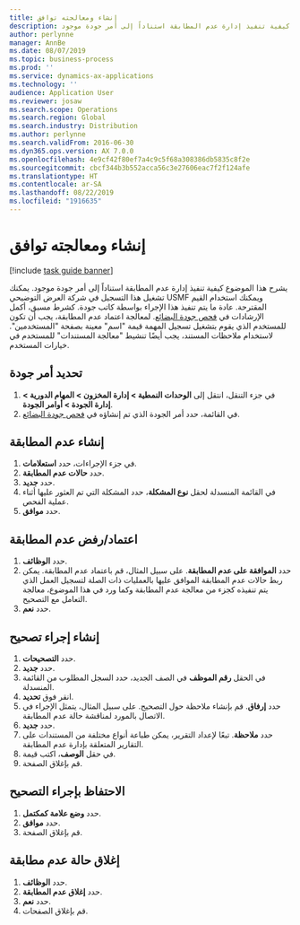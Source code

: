 ```yaml
---
title: إنشاء ومعالجته توافق
description: يشرح هذا الموضوع كيفية تنفيذ إدارة عدم المطابقة استناداً إلى أمر جودة موجود.
author: perlynne
manager: AnnBe
ms.date: 08/07/2019
ms.topic: business-process
ms.prod: ''
ms.service: dynamics-ax-applications
ms.technology: ''
audience: Application User
ms.reviewer: josaw
ms.search.scope: Operations
ms.search.region: Global
ms.search.industry: Distribution
ms.author: perlynne
ms.search.validFrom: 2016-06-30
ms.dyn365.ops.version: AX 7.0.0
ms.openlocfilehash: 4e9cf42f80ef7a4c9c5f68a308386db5835c8f2e
ms.sourcegitcommit: cbcf344b3b552acca56c3e27606eac7f2f124afe
ms.translationtype: HT
ms.contentlocale: ar-SA
ms.lasthandoff: 08/22/2019
ms.locfileid: "1916635"
---
```

# <a name="create-and-process-a-conformance"></a>إنشاء ومعالجته توافق

[!include [task guide banner](../../includes/task-guide-banner.md)]

يشرح هذا الموضوع كيفية تنفيذ إدارة عدم المطابقة استناداً إلى أمر جودة موجود. يمكنك تشغيل هذا التسجيل في شركة العرض التوضيحي USMF ويمكنك استخدام القيم المقترحة. عادة ما يتم تنفيذ هذا الإجراء بواسطة كاتب جودة.  كشرط مسبق، أكمل الإرشادات في [فحص جودة البضائع‬](https://github.com/MicrosoftDocs/Dynamics-365-Operations/blob/master/articles/supply-chain/inventory/tasks/inspect-quality-goods.md). لمعالجة اعتماد عدم المطابقة، يجب أن تكون للمستخدم الذي يقوم بتشغيل تسجيل المهمة قيمة "اسم" معينة بصفحة "المستخدمين". لاستخدام ملاحظات المستند، يجب أيضًا تنشيط "معالجة المستندات" للمستخدم في خيارات المستخدم.


## <a name="select-a-quality-order"></a>تحديد أمر جودة
1. في جزء التنقل، انتقل إلى **الوحدات النمطية >‬ ‏‫إدارة المخزون > المهام الدورية‬ > إدارة الجودة > أوامر الجودة**.
2. في القائمة، حدد أمر الجودة الذي تم إنشاؤه في [فحص جودة البضائع](https://github.com/MicrosoftDocs/Dynamics-365-Operations/blob/master/articles/supply-chain/inventory/tasks/inspect-quality-goods.md).  

## <a name="create-a-nonconformance"></a>إنشاء عدم المطابقة
1. في جزء الإجراءات، حدد **استعلامات**.
2. حدد **حالات عدم المطابقة**.
3. حدد **جديد**.
4. في القائمة المنسدلة لحقل **نوع المشكلة**، حدد المشكلة التي تم العثور عليها أثناء عملية الفحص.  
5. حدد **موافق**.

## <a name="approvereject-a-nonconformance"></a>اعتماد/رفض عدم المطابقة
1. حدد **الوظائف**.
2. حدد **الموافقة على عدم المطابقة**. على سبيل المثال، قم باعتماد عدم المطابقة. يمكن ربط حالات عدم المطابقة الموافق عليها بالعمليات ذات الصلة لتسجيل العمل الذي يتم تنفيذه كجزء من معالجة عدم المطابقة وكما ورد في هذا الموضوع، معالجة التعامل مع التصحيح.  
3. حدد **نعم**.

## <a name="create-a-correction-action"></a>إنشاء إجراء تصحيح
1. حدد **التصحيحات**.
2. حدد **جديد**.
3. في الحقل **رقم الموظف‬** في الصف الجديد، حدد السجل المطلوب من القائمة المنسدلة.
4. انقر فوق **تحديد**.
5. حدد **إرفاق**. قم بإنشاء ملاحظة حول التصحيح. على سبيل المثال، يتمثل الإجراء في الاتصال بالمورد لمناقشة حالة عدم المطابقة.  
6. حدد **جديد**.
7. حدد **ملاحظة**. تبعًا لإعداد التقرير، يمكن طباعة أنواع مختلفة من المستندات على التقارير المتعلقة بإدارة عدم المطابقة.  
8. في حقل **الوصف**، اكتب قيمة.
9. قم بإغلاق الصفحة.

## <a name="maintain-a-correction"></a>الاحتفاظ بإجراء التصحيح
1. حدد **وضع علامة كمكتمل**.
2. حدد **موافق**.
3. قم بإغلاق الصفحة.

## <a name="close-a-nonconformance"></a>إغلاق حالة عدم مطابقة
1. حدد **الوظائف**.
2. حدد **إغلاق عدم المطابقة**.
3. حدد **نعم**.
4. قم بإغلاق الصفحات.
